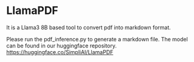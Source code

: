 # LlamaPDF

It is a Llama3 8B based tool to convert pdf into markdown format.

Please run the pdf_inference.py to generate a markdown file.
The model can be found in our huggingface repository. 
https://huggingface.co/SimpliAI/LlamaPDF
